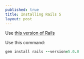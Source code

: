 ```yaml
---
published: true
title: Installing Rails 5
layout: post
---
```

Use [this version of Rails](https://rubygems.org/gems/rails/versions/5.0.0)

Use this command:

```ruby
gem install rails --version=5.0.0
```